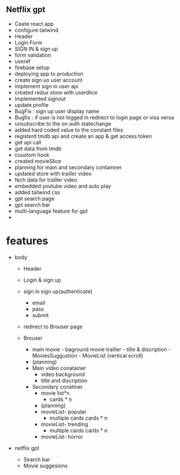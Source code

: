 ## Netflix gpt

- Ceate react app
- configure tailwind
- Header
- Login Form
- SIGN IN & sign up
- form validation
- useref
- firebase setup
- deploying app to production
- create sign uo user account
- implement sign in user api
- created redux store with userdlice
- Implemented signout
- update profile
- BugFix : sign up user display name
- Bugfix : if user is not logged in redirect to login page or visa versa
- unsubscribe to the on auth statechange
- added hard coded value to the constant files
- registerd tmdb api and create an app & get access token
- get api call
- get data from tmdb
- coustom hook
- created movieSlice
- planning for main and secondary containner
- updated store with trailler video
- fech data for trailler video
- embedded youtube video and auto play
- added tailwind css
- gpt search page
- gpt search bar
- multi-language feature for gpt
- 

# features

- body

  - Header
  - Login & sign up
  - sign in sign up(authenticate)
    - email
    - pass
    - submit
  - redirect to Brouser page

  - Brouser
    - main movie - baground movie trailler - title & discription - MoviesSuggustion - MovieList (vertical scroll)
    - (planning)
    - Main video conatainer
      - video background
      - title and discription
    - Secondary conatiner
      - movie list\*n
        - cards \* n
      - (planning)
      - movieList- popular
        - multiple cards cards \* n
      - movieList- trending
        - multiple cards cards \* n
      - movieList- horror

- netflix gpt
  - Search bar
  - Movie suggesions
